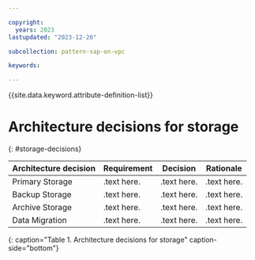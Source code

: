 ```yaml
---

copyright:
  years: 2023
lastupdated: "2023-12-26"

subcollection: pattern-sap-on-vpc

keywords:

---
```


{{site.data.keyword.attribute-definition-list}}

# Architecture decisions for storage
{: #storage-decisions}

<!-- below is a placeholder for all storage domain decisions.    Remove the domains that are not in scope-->

| Architecture decision| Requirement| Decision| Rationale|
|-|-|-|-|
|Primary Storage|.text here.|.text here.|.text here.|
|Backup Storage|.text here.|.text here.|.text here.|
|Archive Storage|.text here.|.text here.|.text here.|
|Data Migration|.text here.|.text here.|.text here.|
{: caption="Table 1. Architecture decisions for storage" caption-side="bottom"}

